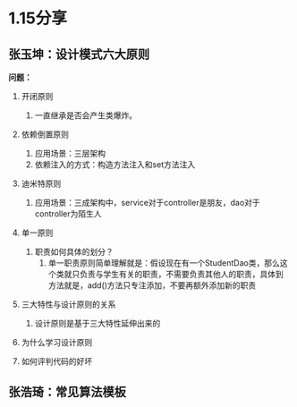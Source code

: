 # 1.15分享

## 张玉坤：设计模式六大原则

**问题：**

1. 开闭原则
   1. 一直继承是否会产生类爆炸。
2. 依赖倒置原则
   1. 应用场景：三层架构
   2. 依赖注入的方式：构造方法注入和set方法注入
3. 迪米特原则
   1. 应用场景：三成架构中，service对于controller是朋友，dao对于controller为陌生人
4. 单一原则
   1. 职责如何具体的划分？
      1. 单一职责原则简单理解就是：假设现在有一个StudentDao类，那么这个类就只负责与学生有关的职责，不需要负责其他人的职责，具体到方法就是，add()方法只专注添加，不要再额外添加新的职责

1. 三大特性与设计原则的关系
   1. 设计原则是基于三大特性延伸出来的

2. 为什么学习设计原则

3. 如何评判代码的好坏

## 张浩琦：常见算法模板





